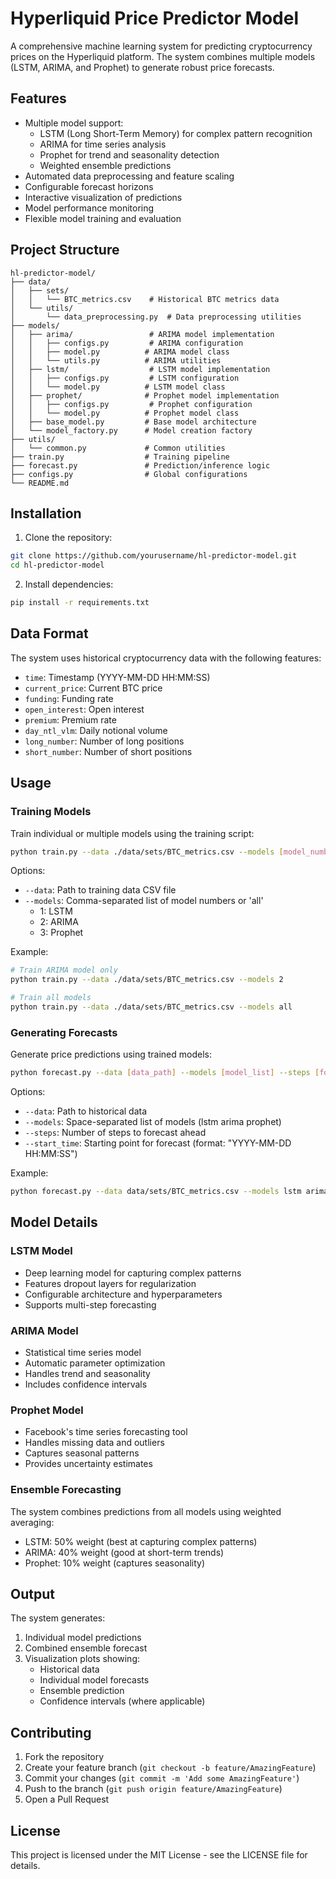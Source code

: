 # Hyperliquid Price Predictor Model

A comprehensive machine learning system for predicting cryptocurrency prices on the Hyperliquid platform. The system combines multiple models (LSTM, ARIMA, and Prophet) to generate robust price forecasts.

## Features

- Multiple model support:
  - LSTM (Long Short-Term Memory) for complex pattern recognition
  - ARIMA for time series analysis
  - Prophet for trend and seasonality detection
  - Weighted ensemble predictions
- Automated data preprocessing and feature scaling
- Configurable forecast horizons
- Interactive visualization of predictions
- Model performance monitoring
- Flexible model training and evaluation

## Project Structure

```
hl-predictor-model/
├── data/
│   ├── sets/
│   │   └── BTC_metrics.csv    # Historical BTC metrics data
│   └── utils/
│       └── data_preprocessing.py  # Data preprocessing utilities
├── models/
│   ├── arima/                 # ARIMA model implementation
│   │   ├── configs.py         # ARIMA configuration
│   │   ├── model.py          # ARIMA model class
│   │   └── utils.py          # ARIMA utilities
│   ├── lstm/                  # LSTM model implementation
│   │   ├── configs.py         # LSTM configuration
│   │   └── model.py          # LSTM model class
│   ├── prophet/              # Prophet model implementation
│   │   ├── configs.py         # Prophet configuration
│   │   └── model.py          # Prophet model class
│   ├── base_model.py         # Base model architecture
│   └── model_factory.py      # Model creation factory
├── utils/
│   └── common.py             # Common utilities
├── train.py                  # Training pipeline
├── forecast.py               # Prediction/inference logic
├── configs.py                # Global configurations
└── README.md
```

## Installation

1. Clone the repository:
```bash
git clone https://github.com/yourusername/hl-predictor-model.git
cd hl-predictor-model
```

2. Install dependencies:
```bash
pip install -r requirements.txt
```

## Data Format

The system uses historical cryptocurrency data with the following features:

- `time`: Timestamp (YYYY-MM-DD HH:MM:SS)
- `current_price`: Current BTC price
- `funding`: Funding rate
- `open_interest`: Open interest
- `premium`: Premium rate
- `day_ntl_vlm`: Daily notional volume
- `long_number`: Number of long positions
- `short_number`: Number of short positions

## Usage

### Training Models

Train individual or multiple models using the training script:

```bash
python train.py --data ./data/sets/BTC_metrics.csv --models [model_numbers]
```

Options:
- `--data`: Path to training data CSV file
- `--models`: Comma-separated list of model numbers or 'all'
  - 1: LSTM
  - 2: ARIMA
  - 3: Prophet

Example:
```bash
# Train ARIMA model only
python train.py --data ./data/sets/BTC_metrics.csv --models 2

# Train all models
python train.py --data ./data/sets/BTC_metrics.csv --models all
```

### Generating Forecasts

Generate price predictions using trained models:

```bash
python forecast.py --data [data_path] --models [model_list] --steps [forecast_steps] --start_time [start_datetime]
```

Options:
- `--data`: Path to historical data
- `--models`: Space-separated list of models (lstm arima prophet)
- `--steps`: Number of steps to forecast ahead
- `--start_time`: Starting point for forecast (format: "YYYY-MM-DD HH:MM:SS")

Example:
```bash
python forecast.py --data data/sets/BTC_metrics.csv --models lstm arima prophet --steps 24 --start_time "2024-03-15 14:00:00"
```

## Model Details

### LSTM Model
- Deep learning model for capturing complex patterns
- Features dropout layers for regularization
- Configurable architecture and hyperparameters
- Supports multi-step forecasting

### ARIMA Model
- Statistical time series model
- Automatic parameter optimization
- Handles trend and seasonality
- Includes confidence intervals

### Prophet Model
- Facebook's time series forecasting tool
- Handles missing data and outliers
- Captures seasonal patterns
- Provides uncertainty estimates

### Ensemble Forecasting
The system combines predictions from all models using weighted averaging:
- LSTM: 50% weight (best at capturing complex patterns)
- ARIMA: 40% weight (good at short-term trends)
- Prophet: 10% weight (captures seasonality)

## Output

The system generates:
1. Individual model predictions
2. Combined ensemble forecast
3. Visualization plots showing:
   - Historical data
   - Individual model forecasts
   - Ensemble prediction
   - Confidence intervals (where applicable)

## Contributing

1. Fork the repository
2. Create your feature branch (`git checkout -b feature/AmazingFeature`)
3. Commit your changes (`git commit -m 'Add some AmazingFeature'`)
4. Push to the branch (`git push origin feature/AmazingFeature`)
5. Open a Pull Request

## License

This project is licensed under the MIT License - see the LICENSE file for details.
